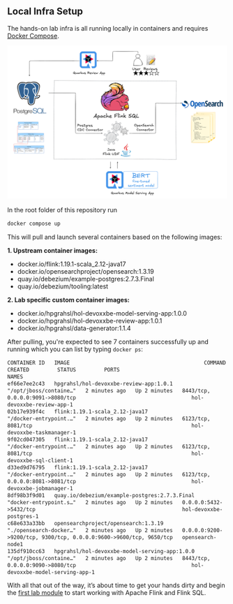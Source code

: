 ## Local Infra Setup

The hands-on lab infra is all running locally in containers and requires [Docker Compose](https://docs.docker.com/compose/).

!["Overview Containerized Lab Infra"](./images/setup/01-hol-solution-overview.png)

In the root folder of this repository run

```bash
docker compose up
```

This will pull and launch several containers based on the following images:

**1. Upstream container images:**

* docker.io/flink:1.19.1-scala_2.12-java17
* docker.io/opensearchproject/opensearch:1.3.19
* quay.io/debezium/example-postgres:2.7.3.Final
* quay.io/debezium/tooling:latest

**2. Lab specific custom container images:**

* docker.io/hpgrahsl/hol-devoxxbe-model-serving-app:1.0.0
* docker.io/hpgrahsl/hol-devoxxbe-review-app:1.0.1
* docker.io/hpgrahsl/data-generator:1.1.4

After pulling, you're expected to see 7 containers successfully up and running which you can list by typing `docker ps`:

```
CONTAINER ID   IMAGE                                           COMMAND                  CREATED         STATUS         PORTS                                                                NAMES
ef66e7ee2c43   hpgrahsl/hol-devoxxbe-review-app:1.0.1          "/opt/jboss/containe…"   2 minutes ago   Up 2 minutes   8443/tcp, 0.0.0.0:9091->8080/tcp                                     hol-devoxxbe-review-app-1
02b17e939f4c   flink:1.19.1-scala_2.12-java17                  "/docker-entrypoint.…"   2 minutes ago   Up 2 minutes   6123/tcp, 8081/tcp                                                   hol-devoxxbe-taskmanager-1
9f02cd047305   flink:1.19.1-scala_2.12-java17                  "/docker-entrypoint.…"   2 minutes ago   Up 2 minutes   6123/tcp, 8081/tcp                                                   hol-devoxxbe-sql-client-1
d33ed9d76795   flink:1.19.1-scala_2.12-java17                  "/docker-entrypoint.…"   2 minutes ago   Up 2 minutes   6123/tcp, 0.0.0.0:8081->8081/tcp                                     hol-devoxxbe-jobmanager-1
8df98b3f9d01   quay.io/debezium/example-postgres:2.7.3.Final   "docker-entrypoint.s…"   2 minutes ago   Up 2 minutes   0.0.0.0:5432->5432/tcp                                               hol-devoxxbe-postgres-1
c68e633a33bb   opensearchproject/opensearch:1.3.19             "./opensearch-docker…"   2 minutes ago   Up 2 minutes   0.0.0.0:9200->9200/tcp, 9300/tcp, 0.0.0.0:9600->9600/tcp, 9650/tcp   opensearch-node1
135df910cc63   hpgrahsl/hol-devoxxbe-model-serving-app:1.0.0   "/opt/jboss/containe…"   2 minutes ago   Up 2 minutes   8443/tcp, 0.0.0.0:9090->8080/tcp                                     hol-devoxxbe-model-serving-app-1
```

With all that out of the way, it’s about time to get your hands dirty and begin the [first lab module](./module_01.md) to start working with Apache Flink and Flink SQL.
